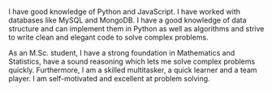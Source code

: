 I have good knowledge of Python and JavaScript. I have worked with databases like MySQL and MongoDB. I have a good knowledge of data structure and can implement them in Python as well as algorithms and strive to write clean and elegant code to solve complex problems.

As an M.Sc. student, I have a strong foundation in Mathematics and Statistics, have a sound reasoning which lets me solve complex problems quickly. Furthermore, I am a skilled multitasker, a quick learner and a team player. I am self-motivated and excellent at problem solving.